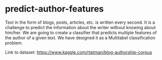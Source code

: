 # predict-author-features
Text in the form of blogs, posts, articles, etc. is written every second. It is a challenge to predict the information about the writer without knowing about him/her. We are going to create a classifier that predicts multiple features of the author of a given text. We have designed it as a Multilabel classification problem.

Link to dataset: https://www.kaggle.com/rtatman/blog-authorship-corpus

